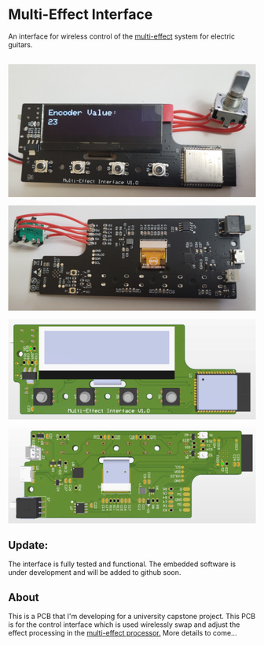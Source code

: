 # Multi-Effect Interface
An interface for wireless control of the [multi-effect](https://github.com/CraigCrundwell/Multi-Effect) system for electric guitars. <br /> <br />

![Top_Render](Images/Interface_Top.jpg)

![Top_Render](Images/Interface_Bottom.jpg)

![Top](Images/Top.PNG)

![Bottom](Images/Bottom.PNG)

## Update:
The interface is fully tested and functional. The embedded software is under development and will be added to github soon. 

## About
This is a PCB that I'm developing for a university capstone project. This PCB is for the control interface which is used wirelessly swap and adjust the effect processing in the [multi-effect processor.](https://github.com/CraigCrundwell/Multi-Effect) More details to come... 
